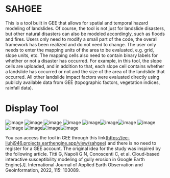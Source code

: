 # SAHGEE
This is a tool built in GEE that allows for spatial and temporal hazard modeling of landslides.
Of course, the tool is not just for landslide disasters, but other natural disasters can also be modeled accordingly, such as floods and fires. Users only need to modify a small part of the code, the overall framework has been realized and do not need to change.
The user only needs to enter the mapping units of the area to be evaluated, e.g. grid, slope units, etc. The mapping cells also need to contain binary labels for whether or not a disaster has occurred. For example, in this tool, the slope cells are uploaded, and in addition to that, each slope cell contains whether a landslide has occurred or not and the size of the area of the landslide that occurred. All other landslide impact factors were evaluated directly using publicly available data from GEE (topographic factors, vegetation indices, rainfall data).

# Display Tool
![image](https://github.com/user-attachments/assets/8293fd3e-43ea-4245-83be-b60cbd66287f)
![image](https://github.com/user-attachments/assets/35268c76-3fb3-4374-93b4-389f20acf885)
![image](https://github.com/user-attachments/assets/a64dbaf8-00bc-4126-9fd7-b14a9b552121)
![image](https://github.com/user-attachments/assets/85b9b681-69d1-494a-aa82-b42616cbece7)
![image](https://github.com/user-attachments/assets/41f3f704-a745-4253-a855-7ea2f65c85d5)![image](https://github.com/user-attachments/assets/e2151661-2325-4278-812d-73189356af69)![image](https://github.com/user-attachments/assets/100e9cd9-fee8-4aff-991a-612aaee7a855)
![image](https://github.com/user-attachments/assets/7ec607cb-ae29-41a6-b92f-cc0fb4c4bb7b)
![image](https://github.com/user-attachments/assets/5404e31a-f3c1-46e6-bfff-622f9e5c8c8a)
![image](https://github.com/user-attachments/assets/7115d3f6-8489-467f-a5cd-169a8623af4b)![image](https://github.com/user-attachments/assets/c4bf8629-12ba-415b-8809-2ee9bddf3ddc)![image](https://github.com/user-attachments/assets/19789f36-4b46-43fb-b341-45d755a40252)

You can access the tool in GEE through this link(https://ee-liuhj946.projects.earthengine.app/view/sahgee) and there is no need to register for a GEE account.
The original idea for the study was inspired by the following article.
Titti G, Napoli G N, Conoscenti C, et al. Cloud-based interactive susceptibility modeling of gully erosion in Google Earth Engine[J]. International Journal of Applied Earth Observation and Geoinformation, 2022, 115: 103089.
